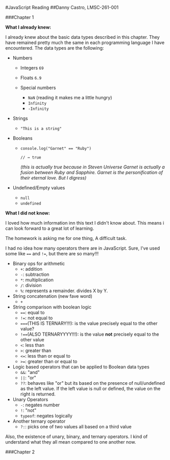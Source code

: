 #JavaScript Reading
##Danny Castro, LMSC-261-001


###Chapter 1 

**What I already knew:**

I already knew about the basic data types described in this chapter. They have remained pretty much the same in each programming language I have encountered. The data types are the following:

* Numbers

  * Integers `69`

  * Floats `6.9`
  
  * Special numbers 
     
	 * `NaN` (reading it makes me a little hungry)
	 * `Infinity`
	 * `-Infinity`

* Strings
  * ` "This is a string" `

* Booleans
  * `console.log("Garnet" == "Ruby")`
    
	  `// → true`
	
	*(this is actually true because in Steven Universe Garnet is actually a fusion between Ruby and Sapphire. Garnet is the personification of their eternal love. But I digress)*
	
* Undefined/Empty values
  * `null`
  * `undefined`
 
**What I did not know:** 

I loved how much information inn this text I didn't know about. This means i can look forward to a great lot of learning.

The homework is asking me for one thing, A difficult task. 

I had no idea how many operators there are in JavaScript. Sure, I've used some like `==` and `!=`, but there are so many!!! 

* Binary ops for arithmetic
  * `+`: addition
  * `-`: subtraction
  * `*`: multiplication
  * `/`: division
  * `%`: represents a remainder. divides X by Y.
* String concatenation (new fave word)
  * `+`
* String comparison with boolean logic
  * `==`: equal to
  * `!=`: not equal to
  * `===`(THIS IS TERNARY!!!): is the value precisely equal to the other value?
  * `!==`(ALSO TERNARYYYY!!!): is the value **not** precisely equal to the other value
  * `<`: less than
  * `>`: greater than
  * `<=`: less than or equal to
  * `>=`: greater than or equal to
* Logic based operators that can be applied to Boolean data types
  * `&&`: "and"
  * `||`: "or"
  * `??`: behaves like "or" but its based on the presence of null/undefined as the left value. If the left value is null or defined, the value on the right is returned. 
* Unary Operators
  * `-`: negates number
  * `!`: "not"
  * `typeof`: negates logically
* Another ternary operator
  * `?:`: picks one of two values all based on a third value

Also, the existence of unary, binary, and ternary operators. I kind of understand what they all mean compared to one another now. 


###Chapter 2




